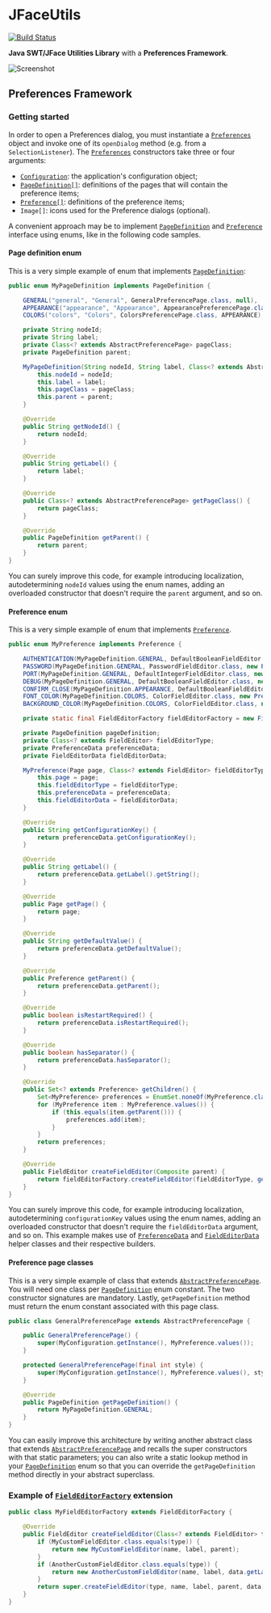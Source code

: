 JFaceUtils
==========

[![Build Status](https://travis-ci.org/Albertus82/JFaceUtils.svg?branch=master)](https://travis-ci.org/Albertus82/JFaceUtils)

**Java SWT/JFace Utilities Library** with a **Preferences Framework**.

![Screenshot](https://cloud.githubusercontent.com/assets/8672431/18028808/b4825704-6c87-11e6-96db-79f1fc46f931.png)

## Preferences Framework

### Getting started

In order to open a Preferences dialog, you must instantiate a [`Preferences`](src/main/java/it/albertus/jface/preference/Preferences.java) object and invoke one of its `openDialog` method (e.g. from a `SelectionListener`). The [`Preferences`](src/main/java/it/albertus/jface/preference/Preferences.java) constructors take three or four arguments:
* [`Configuration`](src/main/java/it/albertus/util/Configuration.java): the application's configuration object;
* [`PageDefinition[]`](src/main/java/it/albertus/jface/preference/page/PageDefinition.java): definitions of the pages that will contain the preference items;
* [`Preference[]`](src/main/java/it/albertus/jface/preference/Preference.java): definitions of the preference items;
* `Image[]`: icons used for the Preference dialogs (optional).

A convenient approach may be to implement [`PageDefinition`](src/main/java/it/albertus/jface/preference/page/PageDefinition.java) and [`Preference`](src/main/java/it/albertus/jface/preference/Preference.java) interface using enums, like in the following code samples.

#### Page definition enum

This is a very simple example of enum that implements [`PageDefinition`](src/main/java/it/albertus/jface/preference/page/PageDefinition.java):

```java
public enum MyPageDefinition implements PageDefinition {

	GENERAL("general", "General", GeneralPreferencePage.class, null),
	APPEARANCE("appearance", "Appearance", AppearancePreferencePage.class, null),
	COLORS("colors", "Colors", ColorsPreferencePage.class, APPEARANCE);

	private String nodeId;
	private String label;
	private Class<? extends AbstractPreferencePage> pageClass;
	private PageDefinition parent;

	MyPageDefinition(String nodeId, String label, Class<? extends AbstractPreferencePage> pageClass, PageDefinition parent) {
		this.nodeId = nodeId;
		this.label = label;
		this.pageClass = pageClass;
		this.parent = parent;
	}

	@Override
	public String getNodeId() {
		return nodeId;
	}

	@Override
	public String getLabel() {
		return label;
	}

	@Override
	public Class<? extends AbstractPreferencePage> getPageClass() {
		return pageClass;
	}

	@Override
	public PageDefinition getParent() {
		return parent;
	}
}
```

You can surely improve this code, for example introducing localization, autodetermining `nodeId` values using the enum names, adding an overloaded constructor that doesn't require the `parent` argument, and so on.

#### Preference enum

This is a very simple example of enum that implements [`Preference`](src/main/java/it/albertus/jface/preference/Preference.java).

```java
public enum MyPreference implements Preference {

	AUTHENTICATION(MyPageDefinition.GENERAL, DefaultBooleanFieldEditor.class, new PreferenceDataBuilder().configurationKey("authentication").label("Enable authentication").defaultValue(true).restartRequired().build(), null),
	PASSWORD(MyPageDefinition.GENERAL, PasswordFieldEditor.class, new PreferenceDataBuilder().configurationKey("password").label("Password").parent(AUTHENTICATION).build(), null),
	PORT(MyPageDefinition.GENERAL, DefaultIntegerFieldEditor.class, new PreferenceDataBuilder().configurationKey("port").label("Port").separator().defaultValue(8080).build(), new FieldEditorDataBuilder().integerValidRange(1, 65535).build()),
	DEBUG(MyPageDefinition.GENERAL, DefaultBooleanFieldEditor.class, new PreferenceDataBuilder().configurationKey("debug").label("Enable debug mode").separator().defaultValue(false).build(), null),
	CONFIRM_CLOSE(MyPageDefinition.APPEARANCE, DefaultBooleanFieldEditor.class, new PreferenceDataBuilder().configurationKey("confirmClose").label("Confirm close").defaultValue(false).build(), null),
	FONT_COLOR(MyPageDefinition.COLORS, ColorFieldEditor.class, new PreferenceDataBuilder().configurationKey("fontColor").label("Font color").defaultValue("255,0,0").build(), null),
	BACKGROUND_COLOR(MyPageDefinition.COLORS, ColorFieldEditor.class, new PreferenceDataBuilder().configurationKey("backgroundColor").label("Background color").defaultValue("255,255,255").build(), null);

	private static final FieldEditorFactory fieldEditorFactory = new FieldEditorFactory();

	private PageDefinition pageDefinition;
	private Class<? extends FieldEditor> fieldEditorType;
	private PreferenceData preferenceData;
	private FieldEditorData fieldEditorData;

	MyPreference(Page page, Class<? extends FieldEditor> fieldEditorType, PreferenceData preferenceData, FieldEditorData fieldEditorData) {
		this.page = page;
		this.fieldEditorType = fieldEditorType;
		this.preferenceData = preferenceData;
		this.fieldEditorData = fieldEditorData;
	}

	@Override
	public String getConfigurationKey() {
		return preferenceData.getConfigurationKey();
	}

	@Override
	public String getLabel() {
		return preferenceData.getLabel().getString();
	}

	@Override
	public Page getPage() {
		return page;
	}

	@Override
	public String getDefaultValue() {
		return preferenceData.getDefaultValue();
	}

	@Override
	public Preference getParent() {
		return preferenceData.getParent();
	}

	@Override
	public boolean isRestartRequired() {
		return preferenceData.isRestartRequired();
	}

	@Override
	public boolean hasSeparator() {
		return preferenceData.hasSeparator();
	}

	@Override
	public Set<? extends Preference> getChildren() {
		Set<MyPreference> preferences = EnumSet.noneOf(MyPreference.class);
		for (MyPreference item : MyPreference.values()) {
			if (this.equals(item.getParent())) {
				preferences.add(item);
			}
		}
		return preferences;
	}

	@Override
	public FieldEditor createFieldEditor(Composite parent) {
		return fieldEditorFactory.createFieldEditor(fieldEditorType, getConfigurationKey(), getLabel(), parent, fieldEditorData);
	}
}
```

You can surely improve this code, for example introducing localization, autodetermining `configurationKey` values using the enum names, adding an overloaded constructor that doesn't require the `fieldEditorData` argument, and so on. This example makes use of [`PreferenceData`](src/main/java/it/albertus/jface/preference/PreferenceData.java) and [`FieldEditorData`](src/main/java/it/albertus/jface/preference/FieldEditorData.java) helper classes and their respective builders.

#### Preference page classes

This is a very simple example of class that extends [`AbstractPreferencePage`](src/main/java/it/albertus/jface/preference/page/AbstractPreferencePage.java). You will need one class per [`PageDefinition`](src/main/java/it/albertus/jface/preference/page/PageDefinition.java) enum constant. The two constructor signatures are mandatory. Lastly, `getPageDefinition` method must return the enum constant associated with this page class.

```java
public class GeneralPreferencePage extends AbstractPreferencePage {

	public GeneralPreferencePage() {
		super(MyConfiguration.getInstance(), MyPreference.values());
	}

	protected GeneralPreferencePage(final int style) {
		super(MyConfiguration.getInstance(), MyPreference.values(), style);
	}

	@Override
	public PageDefinition getPageDefinition() {
		return MyPageDefinition.GENERAL;
	}
}
```

You can easily improve this architecture by writing another abstract class that extends [`AbstractPreferencePage`](src/main/java/it/albertus/jface/preference/page/AbstractPreferencePage.java) and recalls the super constructors with that static parameters; you can also write a static lookup method in your [`PageDefinition`](src/main/java/it/albertus/jface/preference/page/PageDefinition.java) enum so that you can override the `getPageDefinition` method directly in your abstract superclass.

### Example of [`FieldEditorFactory`](src/main/java/it/albertus/jface/preference/FieldEditorFactory.java) extension

```java
public class MyFieldEditorFactory extends FieldEditorFactory {

	@Override
	public FieldEditor createFieldEditor(Class<? extends FieldEditor> type, String name, String label, Composite parent, FieldEditorData data) {
		if (MyCustomFieldEditor.class.equals(type)) {
			return new MyCustomFieldEditor(name, label, parent);
		}
		if (AnotherCustomFieldEditor.class.equals(type)) {
			return new AnotherCustomFieldEditor(name, label, data.getLabelsAndValues().toArray(), parent);
		}
		return super.createFieldEditor(type, name, label, parent, data);
	}
}
```

